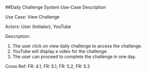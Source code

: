 ##Daily Challenge System Use-Case Description 

Use Case: View Challenge

Actors: User (Initiator), YouTube

Description:
1. The user click on view daily challenge to access the challenge.
2. YouTube will display a video for the challenge.
3. The user can proceed to complete the challenge in one day. 

Cross Ref: FR: 4.1, FR: 5.1, FR: 5.2, FR: 5.3 
